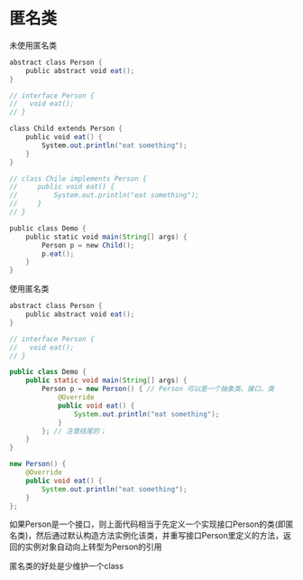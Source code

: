 # 匿名类

未使用匿名类

```java
abstract class Person {
    public abstract void eat();
}

// interface Person {
//   void eat();
// }

class Child extends Person {
    public void eat() {
        System.out.println("eat something");
    }
}

// class Chile implements Person {
//     public void eat() {
//         System.out.println("eat something");
//     }
// }

public class Demo {
    public static void main(String[] args) {
        Person p = new Child();
        p.eat();
    }
}
```

使用匿名类

```java
abstract class Person {
    public abstract void eat();
}

// interface Person {
//   void eat();
// }

public class Demo {
    public static void main(String[] args) {
        Person p = new Person() { // Person 可以是一个抽象类、接口、类
            @Override
            public void eat() {
                System.out.println("eat something");
            }
        }; // 注意结尾的；
    }
}
```

```java
new Person() {
    @Override
    public void eat() {
        System.out.println("eat something");
    }
};
```

如果Person是一个接口，则上面代码相当于先定义一个实现接口Person的类(即匿名类)，然后通过默认构造方法实例化该类，并重写接口Person里定义的方法，返回的实例对象自动向上转型为Person的引用

匿名类的好处是少维护一个class
